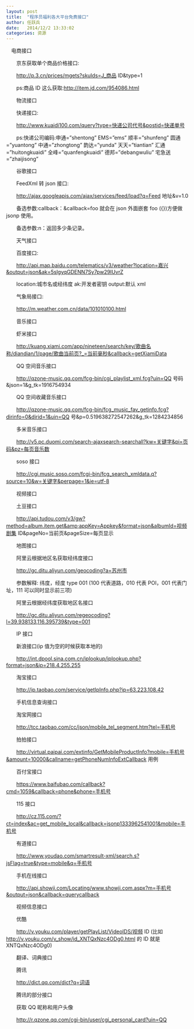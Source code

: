 ```yaml
---
layout: post
title:  "程序员福利各大平台免费接口"
author:	任跃兵
date:   2014/12/2 13:33:02  
categories: 资源
---
```



　电商接口

　　京东获取单个商品价格接口:

　　http://p.3.cn/prices/mgets?skuIds=J_商品 ID&type=1

　　ps:商品 ID 这么获取:http://item.jd.com/954086.html

　　物流接口

　　快递接口:

　　http://www.kuaidi100.com/query?type=快递公司代号&postid=快递单号

　　ps:快递公司编码:申通=”shentong” EMS=”ems” 顺丰=”shunfeng” 圆通=”yuantong” 中通=”zhongtong” 韵达=”yunda” 天天=”tiantian” 汇通=”huitongkuaidi” 全峰=”quanfengkuaidi” 德邦=”debangwuliu” 宅急送=”zhaijisong”

　　谷歌接口

　　FeedXml 转 json 接口:

　　http://ajax.googleapis.com/ajax/services/feed/load?q=Feed 地址&v=1.0

　　备选参数:callback：&callback=foo 就会在 json 外面嵌套 foo ({})方便做 jsonp 使用。

　　备选参数:n：返回多少条记录。

　　天气接口

　　百度接口:

　　http://api.map.baidu.com/telematics/v3/weather?location=嘉兴&output=json&ak=5slgyqGDENN7Sy7pw29IUvrZ

　　location:城市名或经纬度 ak:开发者密钥 output:默认 xml

　　气象局接口:

　　http://m.weather.com.cn/data/101010100.html

　　音乐接口

　　虾米接口

　　http://kuang.xiami.com/app/nineteen/search/key/歌曲名称/diandian/1/page/歌曲当前页?_=当前毫秒&callback=getXiamiData

　　QQ 空间音乐接口

　　http://qzone-music.qq.com/fcg-bin/cgi_playlist_xml.fcg?uin=QQ 号码&json=1&g_tk=1916754934

　　QQ 空间收藏音乐接口

　　http://qzone-music.qq.com/fcg-bin/fcg_music_fav_getinfo.fcg?dirinfo=0&dirid=1&uin=QQ 号&p=0.519638272547262&g_tk=1284234856

　　多米音乐接口

　　http://v5.pc.duomi.com/search-ajaxsearch-searchall?kw=关键字&pi=页码&pz=每页音乐数

　　soso 接口

　　http://cgi.music.soso.com/fcgi-bin/fcg_search_xmldata.q?source=10&w=关键字&perpage=1&ie=utf-8

　　视频接口

　　土豆接口

　　http://api.tudou.com/v3/gw?method=album.item.get&amp;appKey=Appkey&format=json&albumId=视频剧集 ID&pageNo=当前页&pageSize=每页显示

　　地图接口

　　阿里云根据地区名获取经纬度接口

　　http://gc.ditu.aliyun.com/geocoding?a=苏州市

　　参数解释: 纬度，经度 type 001 (100 代表道路，010 代表 POI，001 代表门址，111 可以同时显示前三项)

　　阿里云根据经纬度获取地区名接口

　　http://gc.ditu.aliyun.com/regeocoding?l=39.938133,116.395739&type=001

　　IP 接口

　　新浪接口(ip 值为空的时候获取本地的)

　　http://int.dpool.sina.com.cn/iplookup/iplookup.php?format=json&ip=218.4.255.255

　　淘宝接口

　　http://ip.taobao.com/service/getIpInfo.php?ip=63.223.108.42

　　手机信息查询接口

　　淘宝网接口

　　http://tcc.taobao.com/cc/json/mobile_tel_segment.htm?tel=手机号

　　拍拍接口

　　http://virtual.paipai.com/extinfo/GetMobileProductInfo?mobile=手机号&amount=10000&callname=getPhoneNumInfoExtCallback 用例

　　百付宝接口

　　https://www.baifubao.com/callback?cmd=1059&callback=phone&phone=手机号

　　115 接口

　　http://cz.115.com/?ct=index&ac=get_mobile_local&callback=jsonp1333962541001&mobile=手机号

　　有道接口

　　http://www.youdao.com/smartresult-xml/search.s?jsFlag=true&type=mobile&q=手机号

　　手机在线接口

　　http://api.showji.com/Locating/www.showji.com.aspx?m=手机号&output=json&callback=querycallback

　　视频信息接口

　　优酷

　　http://v.youku.com/player/getPlayList/VideoIDS/视频 ID (比如 http://v.youku.com/v_show/id_XNTQxNzc4ODg0.html 的 ID 就是 XNTQxNzc4ODg0)

　　翻译、词典接口

　　腾讯

　　http://dict.qq.com/dict?q=词语

　　腾讯的部分接口

　　获取 QQ 昵称和用户头像

　　http://r.qzone.qq.com/cgi-bin/user/cgi_personal_card?uin=QQ